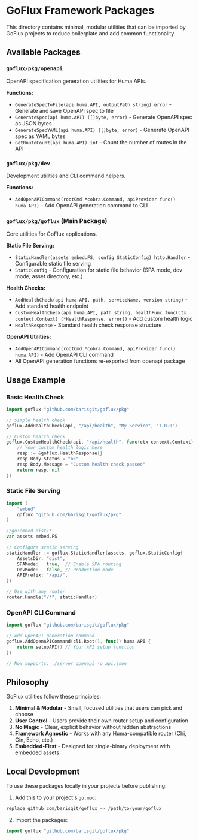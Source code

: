 # GoFlux Framework Packages

This directory contains minimal, modular utilities that can be imported by GoFlux projects to reduce boilerplate and add common functionality.

## Available Packages

### `goflux/pkg/openapi`
OpenAPI specification generation utilities for Huma APIs.

**Functions:**
- `GenerateSpecToFile(api huma.API, outputPath string) error` - Generate and save OpenAPI spec to file
- `GenerateSpec(api huma.API) ([]byte, error)` - Generate OpenAPI spec as JSON bytes
- `GenerateSpecYAML(api huma.API) ([]byte, error)` - Generate OpenAPI spec as YAML bytes
- `GetRouteCount(api huma.API) int` - Count the number of routes in the API

### `goflux/pkg/dev`
Development utilities and CLI command helpers.

**Functions:**
- `AddOpenAPICommand(rootCmd *cobra.Command, apiProvider func() huma.API)` - Add OpenAPI generation command to CLI

### `goflux/pkg/goflux` (Main Package)
Core utilities for GoFlux applications.

**Static File Serving:**
- `StaticHandler(assets embed.FS, config StaticConfig) http.Handler` - Configurable static file serving
- `StaticConfig` - Configuration for static file behavior (SPA mode, dev mode, asset directory, etc.)

**Health Checks:**
- `AddHealthCheck(api huma.API, path, serviceName, version string)` - Add standard health endpoint
- `CustomHealthCheck(api huma.API, path string, healthFunc func(ctx context.Context) (*HealthResponse, error))` - Add custom health logic
- `HealthResponse` - Standard health check response structure

**OpenAPI Utilities:**
- `AddOpenAPICommand(rootCmd *cobra.Command, apiProvider func() huma.API)` - Add OpenAPI CLI command
- All OpenAPI generation functions re-exported from openapi package

## Usage Example

### Basic Health Check
```go
import goflux "github.com/barisgit/goflux/pkg"

// Simple health check
goflux.AddHealthCheck(api, "/api/health", "My Service", "1.0.0")

// Custom health check
goflux.CustomHealthCheck(api, "/api/health", func(ctx context.Context) (*goflux.HealthResponse, error) {
    // Your custom health logic here
    resp := &goflux.HealthResponse{}
    resp.Body.Status = "ok"
    resp.Body.Message = "Custom health check passed"
    return resp, nil
})
```

### Static File Serving
```go
import (
    "embed"
    goflux "github.com/barisgit/goflux/pkg"
)

//go:embed dist/*
var assets embed.FS

// Configure static serving
staticHandler := goflux.StaticHandler(assets, goflux.StaticConfig{
    AssetsDir: "dist",
    SPAMode:   true,  // Enable SPA routing
    DevMode:   false, // Production mode
    APIPrefix: "/api/",
})

// Use with any router
router.Handle("/*", staticHandler)
```

### OpenAPI CLI Command
```go
import goflux "github.com/barisgit/goflux/pkg"

// Add OpenAPI generation command
goflux.AddOpenAPICommand(cli.Root(), func() huma.API {
    return setupAPI() // Your API setup function
})

// Now supports: ./server openapi -o api.json
```

## Philosophy

GoFlux utilities follow these principles:

1. **Minimal & Modular** - Small, focused utilities that users can pick and choose
2. **User Control** - Users provide their own router setup and configuration  
3. **No Magic** - Clear, explicit behavior without hidden abstractions
4. **Framework Agnostic** - Works with any Huma-compatible router (Chi, Gin, Echo, etc.)
5. **Embedded-First** - Designed for single-binary deployment with embedded assets

## Local Development

To use these packages locally in your projects before publishing:

1. Add this to your project's `go.mod`:
```go
replace github.com/barisgit/goflux => /path/to/your/goflux
```

2. Import the packages:
```go
import goflux "github.com/barisgit/goflux/pkg"
``` 